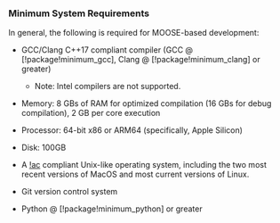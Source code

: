 ### Minimum System Requirements

In general, the following is required for MOOSE-based development:

- GCC/Clang C++17 compliant compiler (GCC @ [!package!minimum_gcc], Clang @ [!package!minimum_clang] or greater)

  - Note: Intel compilers are not supported.

- Memory: 8 GBs of RAM for optimized compilation (16 GBs for debug compilation), 2 GB per core execution
- Processor: 64-bit x86 or ARM64 (specifically, Apple Silicon)
- Disk: 100GB
- A [!ac](POSIX) compliant Unix-like operating system, including the two most recent versions of MacOS
  and most current versions of Linux.
- Git version control system
- Python @ [!package!minimum_python] or greater

